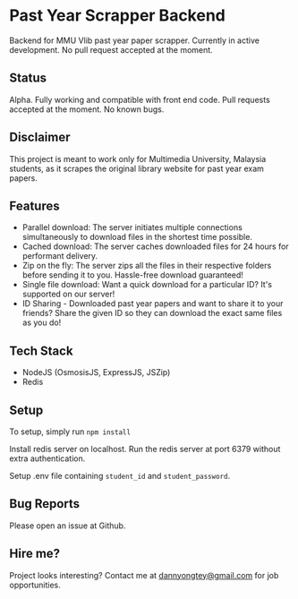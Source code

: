 # Past Year Scrapper Backend

Backend for MMU Vlib past year paper scrapper. Currently in active development. No pull request accepted at the moment.

## Status

Alpha. Fully working and compatible with front end code. Pull requests accepted at the moment. No known bugs.

## Disclaimer

This project is meant to work only for Multimedia University, Malaysia students, as it scrapes the original library website for past year exam papers.

## Features

- Parallel download: The server initiates multiple connections simultaneously to download files in the shortest time possible.
- Cached download: The server caches downloaded files for 24 hours for performant delivery.
- Zip on the fly: The server zips all the files in their respective folders before sending it to you. Hassle-free download guaranteed!
- Single file download: Want a quick download for a particular ID? It's supported on our server!
- ID Sharing - Downloaded past year papers and want to share it to your friends? Share the given ID so they can download the exact same files as you do!

## Tech Stack

- NodeJS (OsmosisJS, ExpressJS, JSZip)
- Redis

## Setup

To setup, simply run
`npm install`

Install redis server on localhost. Run the redis server at port 6379 without extra authentication.

Setup .env file containing `student_id` and `student_password`.

## Bug Reports

Please open an issue at Github.

## Hire me?

Project looks interesting? Contact me at dannyongtey@gmail.com for job opportunities.
